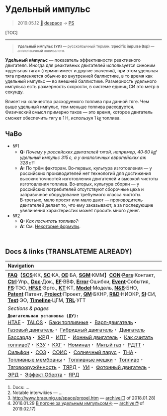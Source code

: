 # Удельный импульс
> 2019.05.12 [🚀](../index/index.md) [despace](index.md) → [PS](ps.md)

[TOC]

---

> <small>**Удельный импульс (УИ)** — русскоязычный термин. **Specific impulse (Isp)** — англоязычный эквивалент.</small>


**Уде́льный и́мпульс** — показатель эффективности реактивного двигателя. Иногда для реактивных двигателей используется синоним «удельная тяга» (термин имеет и другие значения), при этом удельная тяга применяется обычно во внутренней баллистике, в то время как удельный импульс — во внешней баллистике. Размерность удельного импульса есть размерность скорости, в системе единиц СИ это метр в секунду.

Влияет на количество расходуемого топлива при данной тяге. Чем выше удельный импульс, тем меньше топлива расходуется. Физический смысл примерно таков — это время, которое двигатель сможет обеспечить тягу в 1 Н, используя 1 ㎏ топлива.


## ЧаВо
   - №1
      - **Q:** *Почему у российских двигателей тягой, например, 40‑60 ㎏f удельный импульс 315 с, а у аналогичных европейских аж 328 с?:*
      - **A:** По трём факторам. Во‑первых, культура изготовления — у российских производителей нет технологий для достижения высоких точностей изготовления двигателей и высокой чистоты изготовления топлива. Во‑вторых, культура сборки — у российских потребителей отсутствуют сборочные цеха и заправочное оборудование требуемого класса чистоты. В‑третьих, мало просят или мало дают — производитель двигателей делает то, что ему заказывают, а за последующие увеличения характеристик может просить много денег.
   - №2
      - **Q:** *Как посчитать топливо?:*
      - **A:** См. [Некоторые формулы](si.md).



<p style="page-break-after:always"> </p>

## Docs & links (TRANSLATEME ALREADY)
|Navigation|
|:--|
|**[FAQ](faq.md)**【**[SCS](scs.md)**·КК, **[SC](sc.md)**·КА, **[OE](oe.md)**·БА, **[SGM](sgm.md)**·КММ】**[CON](contact.md)·[Pers](person.md)**·Контакт, **[Ctrl](control.md)**·Упр., **[Doc](doc.md)**·Док., **[EF](ef.md)**·ВВФ, **[Error](error.md)**·Ошибки, **[Event](event.md)**·События, **[FS](fs.md)**·ТЭО, **[HF&E](hfe.md)**·Эрго., **[KT](kt.md)**·КТ, **[Model](model.md)**·Модель, **[N&B](nnb.md)**·БНО, **[Patent](патент.md)**·Патент, **[Project](project.md)**·Проект, **[QM](qm.md)**·БКНР, **[R&D](rnd.md)**·НИОКР, **[SI](si.md)**·СИ, **[Test](test.md)**·ЭО, **[Timeline](timeline.md)**·ЦГМ, **[TRL](trl.md)**·УГТ|
|*Sections & pages*|
|**`Двигательная установка (ДУ):`**<br> [HTAE](htae.md)・ [TALOS](talos.md)・ [Баки топливные](fuel_tank.md)・ [Варп‑двигатель](warp_drive.md)・ [Газовый двигатель](cgt.md)・ [Гибридный двигатель](гбрд.md)・ [Двигатель Бассарда](bussard_ramjet.md)・ [ЖРД](lpr.md)・ [ИПТ](ing.md)・ [Ионный двигатель](иод.md)・ [Как считать топливо?](si.md)・ [КЗУ](cinu.md)・ [КХГ](cgs.md)・ [Номинал](nominal.md)・ [Мятый газ](exhsteam.md)・ [РДТТ](spr.md)・ [Сильфон](сильфон.md)・ [СОЗ](соз.md)・ [СОИС](соис.md)・ [Солнечный парус](солнечный_парус.md)・ [ТНА](turbopump.md)・ [Топливные мембраны](топливные_мембраны.md)・ [Топливные мешки](топливные_мешки.md)・ [Топливо](fuel.md)・ [Тяговооружённость](ttwr.md)・ [ТЯРД](тярд.md)・ [УИ](isp.md)・ [Фотонный двигатель](фотонный_двигатель.md)・ [ЭРД](epsp.md)・ [Эффект Оберта](oberth_eff.md)・ [ЯРД](ntr.md)|

   1. Docs: …
   1. Notable interwikies — …
   1. <http://www.braeunig.us/space/propel.htm> — [archive ❐](f/ps/specific_impulse_basics_of_space_flight_rocket_propellants.djvu) of 2018.01.28)
   1. 2016.01.29 [В погоне за удельным импульсом ⎆](https://alex-anpilogov.livejournal.com/115661.html) — [archive ❐](f/archive/20160129_1.pdf) of 2019.02.17)

